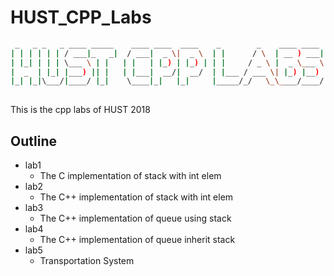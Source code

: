 # HUST_CPP_Labs  
```sh
 _   _ _   _ ____ _____    ____ ____  ____    _        _    ____ ____  
| | | | | | / ___|_   _|  / ___|  _ \|  _ \  | |      / \  | __ ) ___| 
| |_| | | | \___ \ | |   | |   | |_) | |_) | | |     / _ \ |  _ \___ \ 
|  _  | |_| |___) || |   | |___|  __/|  __/  | |___ / ___ \| |_) |__) |
|_| |_|\___/|____/ |_|    \____|_|   |_|     |_____/_/   \_\____/____/ 
                                                               
```
This is the cpp labs of HUST 2018
## Outline
- lab1
    - The C implementation of stack with int elem
- lab2
    - The C++ implementation of stack with int elem
- lab3
    - The C++ implementation of queue using stack
- lab4
    - The C++ implementation of queue inherit stack
- lab5
    - Transportation System

